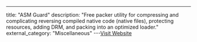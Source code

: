 ---
title: "ASM Guard"
description: "Free packer utility for compressing and complicating reversing compiled native code (native files), protecting resources, adding DRM, and packing into an optimized loader."
external_category: "Miscellaneous"
---[Visit Website](https://github.com/DosX-dev/ASM-Guard)

